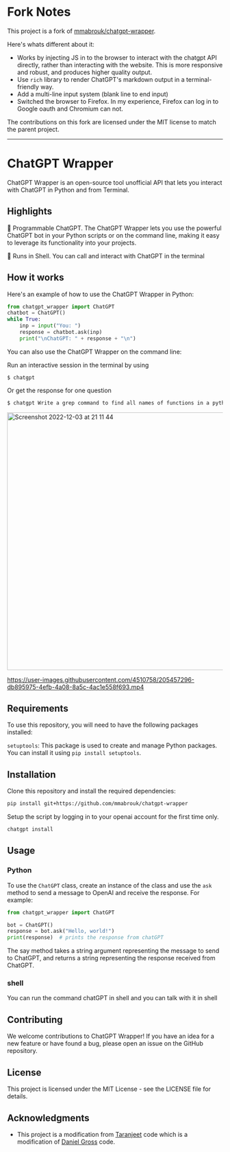 # Fork Notes

This project is a fork of [mmabrouk/chatgpt-wrapper](https://github.com/mmabrouk/chatgpt-wrapper).

Here's whats different about it:

* Works by injecting JS in to the browser to interact with the chatgpt API directly, rather than interacting with the website.  This is more responsive and robust, and produces higher quality output.
* Use `rich` library to render ChatGPT's markdown output in a terminal-friendly way.
* Add a multi-line input system (blank line to end input)
* Switched the browser to Firefox.  In my experience, Firefox can log in to Google oauth and Chromium can not.


The contributions on this fork are licensed under the MIT license to match the parent project.

-------


# ChatGPT Wrapper


ChatGPT Wrapper is an open-source tool unofficial API that lets you interact with ChatGPT in Python and from Terminal.

## Highlights

🤖 Programmable ChatGPT. The ChatGPT Wrapper lets you use the powerful ChatGPT bot in your Python scripts or on the command line, making it easy to leverage its functionality into your projects.

💬 Runs in Shell. You can call and interact with ChatGPT in the terminal

## How it works

Here's an example of how to use the ChatGPT Wrapper in Python:

```python
from chatgpt_wrapper import ChatGPT 
chatbot = ChatGPT()
while True:
    inp = input("You: ")
    response = chatbot.ask(inp)
    print("\nChatGPT: " + response + "\n")
```

You can also use the ChatGPT Wrapper on the command line:

Run an interactive session in the terminal by using

```
$ chatgpt
```

Or get the response for one question

``` bash
$ chatgpt Write a grep command to find all names of functions in a python script
```
<img width="600" alt="Screenshot 2022-12-03 at 21 11 44" src="https://user-images.githubusercontent.com/4510758/205460076-1defee06-7d62-4cfa-9f31-714d9cc669fc.png">

https://user-images.githubusercontent.com/4510758/205457296-db895975-4efb-4a08-8a5c-4ac1e558f693.mp4

## Requirements

To use this repository, you will need to have the following packages installed:

`setuptools`: This package is used to create and manage Python packages.
You can install it using `pip install setuptools`.

## Installation

Clone this repository and install the required dependencies:

```bash
pip install git+https://github.com/mmabrouk/chatgpt-wrapper
```

Setup the script by logging in to your openai account for the first time only.

```bash
chatgpt install
```

## Usage

### Python
To use the `ChatGPT` class, create an instance of the class and use the `ask` method to send a message to OpenAI and receive the response. For example:

```python
from chatgpt_wrapper import ChatGPT

bot = ChatGPT()
response = bot.ask("Hello, world!")
print(response)  # prints the response from chatGPT
```

The say method takes a string argument representing the message to send to ChatGPT, and returns a string representing the response received from ChatGPT.

### shell
You can run the command chatGPT in shell and you can talk with it in shell

## Contributing

We welcome contributions to ChatGPT Wrapper! If you have an idea for a new feature or have found a bug, please open an issue on the GitHub repository.

## License

This project is licensed under the MIT License - see the LICENSE file for details.

## Acknowledgments

- This project is a modification from [Taranjeet](https://github.com/taranjeet/chatgpt-api) code which is a modification of [Daniel Gross](https://github.com/danielgross/whatsapp-gpt) code.

